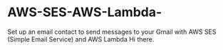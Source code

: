 # AWS-SES-AWS-Lambda-
Set up an email contact to send messages to your Gmail with AWS SES (Simple Email Service) and AWS Lambda 
Hi there.